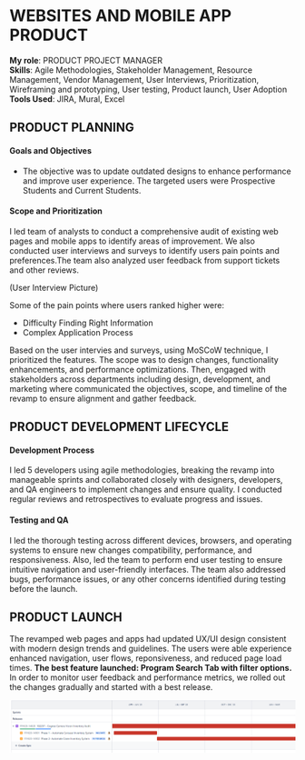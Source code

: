 # WEBSITES AND MOBILE APP PRODUCT

**My role**: PRODUCT PROJECT MANAGER \
**Skills**: Agile Methodologies, Stakeholder Management, Resource Management, Vendor Management, User Interviews, Prioritization, Wireframing and prototyping, User testing, Product launch, User Adoption \
**Tools Used**: JIRA, Mural, Excel

## PRODUCT PLANNING
#### Goals and Objectives
* The objective was to update outdated designs to enhance performance and improve user experience. The targeted users were Prospective Students and Current Students.
  
#### Scope and Prioritization
I led team of analysts to conduct a comprehensive audit of existing web pages and mobile apps to identify areas of improvement. We also conducted user interviews and surveys to identify users pain points and preferences.The team also analyzed user feedback from support tickets and other reviews. 

(User Interview Picture)

Some of the pain points where users ranked higher were:
* Difficulty Finding Right Information
* Complex Application Process

Based on the user intervies and surveys, using MoSCoW technique, I prioritized the features. The scope was to design changes, functionality enhancements, and performance optimizations. Then, engaged with stakeholders across departments including design, development, and marketing where communicated the objectives, scope, and timeline of the revamp to ensure alignment and gather feedback. 

## PRODUCT DEVELOPMENT LIFECYCLE
#### Development Process
I led 5 developers using agile methodologies, breaking the revamp into manageable sprints and collaborated closely with designers, developers, and QA engineers to implement changes and ensure quality. I conducted regular reviews and retrospectives to evaluate progress and issues.

#### Testing and QA
I led the thorough testing across different devices, browsers, and operating systems to ensure new changes compatibility, performance, and responsiveness. Also, led the team to perform end user testing to ensure intuitive navigation and user-friendly interfaces. The team also addressed bugs, performance issues, or any other concerns identified during testing before the launch. 

## PRODUCT LAUNCH 
The revamped web pages and apps had updated UX/UI design consistent with modern design trends and guidelines. The users were able experience enhanced navigation, user flows, reponsiveness, and reduced page load times. **The best feature launched: Program Search Tab with filter options.**
In order to monitor user feedback and performance metrics, we rolled out the changes gradually and started with a best release. 

![Product Roadmap](assets/CognexHighLevelProductRoadmap.png)
